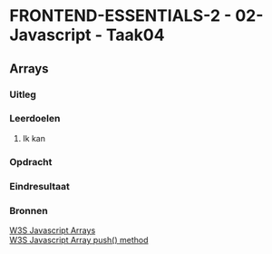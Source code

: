 # FRONTEND-ESSENTIALS-2 - 02-Javascript - Taak04

## Arrays

### Uitleg



### Leerdoelen

1. Ik kan 

### Opdracht


### Eindresultaat


### Bronnen

[W3S Javascript Arrays](https://www.w3schools.com/js/js_arrays.asp)  
[W3S Javascript Array push() method](https://www.w3schools.com/jsref/jsref_push.asp)